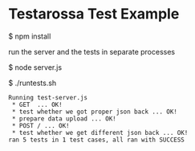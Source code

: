 Testarossa Test Example
=======================

$ npm install


run the server and the tests in separate processes

$ node server.js

$ ./runtests.sh

    Running test-server.js
     * GET  ... OK!
     * test whether we got proper json back ... OK!
     * prepare data upload ... OK!
     * POST / ... OK!
     * test whether we get different json back ... OK!
    ran 5 tests in 1 test cases, all ran with SUCCESS

